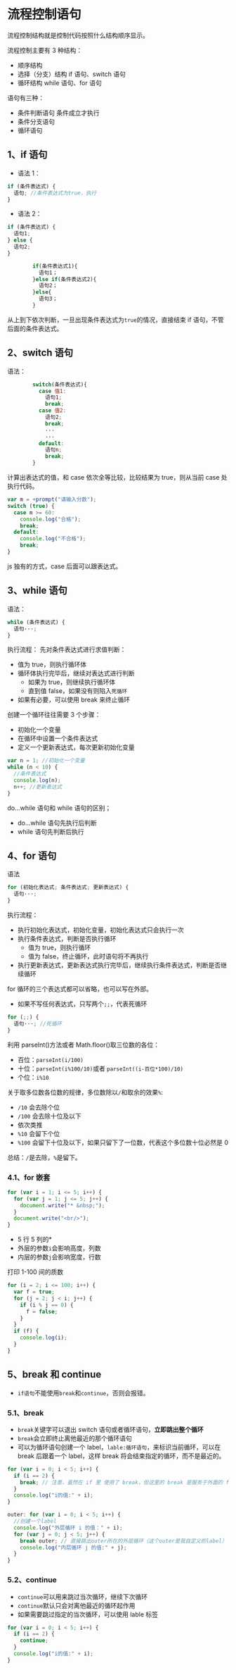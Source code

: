 # 流程控制语句

流程控制结构就是控制代码按照什么结构顺序显示。

流程控制主要有 3 种结构：

- 顺序结构
- 选择（分支）结构 if 语句、switch 语句
- 循环结构 while 语句、for 语句

语句有三种：

- 条件判断语句 条件成立才执行
- 条件分支语句
- 循环语句

## 1、if 语句

- 语法 1：

```js
if (条件表达式) {
  语句; //条件表达式为true，执行
}
```

- 语法 2：

```js
if (条件表达式) {
  语句1;
} else {
  语句2;
}
```

```js
        if(条件表达式1){
          语句1；
        }else if(条件表达式2){
          语句2；
        }else{
          语句3；
        }
```

从上到下依次判断，一旦出现条件表达式为`true`的情况，直接结束 if 语句，不管后面的条件表达式。

## 2、switch 语句

语法：

```js
        switch(条件表达式){
          case 值1:
            语句1;
            break;
          case 值2:
            语句2;
            break;
            ···
            ···
          default:
            语句n;
            break;
        }
```

计算出表达式的值，和 case 依次全等比较，比较结果为 true，则从当前 case 处执行代码。

```js
var m = +prompt("请输入分数");
switch (true) {
  case m >= 60:
    console.log("合格");
    break;
  default:
    console.log("不合格");
    break;
}
```

js 独有的方式，case 后面可以跟表达式。

## 3、while 语句

语法：

```js
while (条件表达式) {
  语句···;
}
```

执行流程：
先对条件表达式进行求值判断：

- 值为 true，则执行循环体
- 循环体执行完毕后，继续对表达式进行判断
  - 如果为 true，则继续执行循环体
  - 直到值 false，如果没有则陷入`死循环`
- 如果有必要，可以使用 break 来终止循环

创建一个循环往往需要 3 个步骤：

- 初始化一个变量
- 在循环中设置一个条件表达式
- 定义一个更新表达式，每次更新初始化变量

```js
var n = 1; //初始化一个变量
while (n < 10) {
  //条件表达式
  console.log(n);
  n++; //更新表达式
}
```

do...while 语句和 while 语句的区别；

- do...while 语句先执行后判断
- while 语句先判断后执行

## 4、for 语句

语法

```js
for (初始化表达式; 条件表达式; 更新表达式) {
  语句···;
}
```

执行流程：

- 执行初始化表达式，初始化变量，初始化表达式只会执行一次
- 执行条件表达式，判断是否执行循环
  - 值为 true，则执行循环
  - 值为 false，终止循环，此时语句将不再执行
- 执行更新表达式，更新表达式执行完毕后，继续执行条件表达式，判断是否继续循环

for 循环的三个表达式都可以省略，也可以写在外部。

- 如果不写任何表达式，只写两个`;;`，代表死循环

```js
for (;;) {
  语句···; //死循环
}
```

利用 parseInt()方法或者 Math.floor()取三位数的各位：

- 百位：`parseInt(i/100)`
- 十位：`parseInt(i%100/10)`或者 `parseInt((i-百位*100)/10)`
- 个位：`i%10`

关于取多位数各位数的规律，多位数除以`/`和取余的效果`%`:

- `/10` 会去除个位
- `/100` 会去除十位及以下
- 依次类推
- `%10` 会留下个位
- `%100` 会留下十位及以下，如果只留下了一位数，代表这个多位数十位必然是 0

总结：`/`是去除，`%`是留下。

### 4.1、for 嵌套

```js
for (var i = 1; i <= 5; i++) {
  for (var j = 1; j <= 5; j++) {
    document.write("* &nbsp;");
  }
  document.write("<br/>");
}
```

- 5 行 5 列的\*
- 外层的参数`i`会影响高度，列数
- 内层的参数`j`会影响宽度，行数

打印 1-100 间的质数

```js
for (i = 2; i <= 100; i++) {
  var f = true;
  for (j = 2; j < i; j++) {
    if (i % j == 0) {
      f = false;
    }
  }
  if (f) {
    console.log(i);
  }
}
```

## 5、break 和 continue

- `if语句`不能使用`break`和`continue`，否则会报错。

### 5.1、break

- `break`关键字可以退出 switch 语句或者循环语句，**立即跳出整个循环**
- `break`会立即终止离他最近的那个循环语句
- 可以为循环语句创建一个 label，`lable:循环语句`，来标识当前循环，可以在 break 后跟着一个 label，这样 break 将会结束指定的循环，而不是最近的。

```js
for (var i = 0; i < 5; i++) {
  if (i == 2) {
    break; // 注意，虽然在 if 里 使用了 break，但这里的 break 是服务于外面的 for 循环。
  }
  console.log("i的值:" + i);
}
```

```js
outer: for (var i = 0; i < 5; i++) {
  //创建一个label
  console.log("外层循环 i 的值：" + i);
  for (var j = 0; j < 5; j++) {
    break outer; // 直接跳出outer所在的外层循环（这个outer是我自定义的label）
    console.log("内层循环 j 的值:" + j);
  }
}
```

### 5.2、continue

- `continue`可以用来跳过当次循环，继续下次循环
- `continue`默认只会对离他最近的循环起作用
- 如果需要跳过指定的当次循环，可以使用 lable 标签

```js
for (var i = 0; i < 5; i++) {
  if (i == 2) {
    continue;
  }
  console.log("i的值:" + i);
}
```
